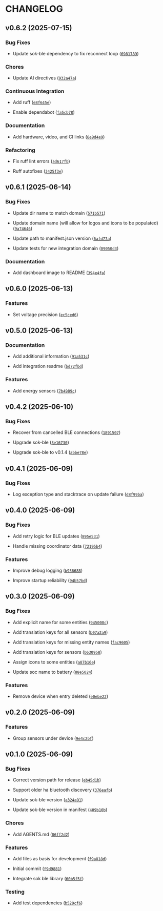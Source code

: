 # CHANGELOG


## v0.6.2 (2025-07-15)

### Bug Fixes

- Update sok-ble dependency to fix reconnect loop
  ([`6981789`](https://github.com/IAmTheMitchell/sok-ha/commit/698178944024b22398c73eb4ab0ec2c2af90b9c8))

### Chores

- Update AI directives
  ([`932a47a`](https://github.com/IAmTheMitchell/sok-ha/commit/932a47af1961e6e58cc89e0ba68f5f4014f47a99))

### Continuous Integration

- Add ruff
  ([`e8f645e`](https://github.com/IAmTheMitchell/sok-ha/commit/e8f645eb7be1afbb4bec05b94bed3f793670a544))

- Enable dependabot
  ([`fa5cb78`](https://github.com/IAmTheMitchell/sok-ha/commit/fa5cb7896f4379727679aa9a365ec769a630ce3e))

### Documentation

- Add hardware, video, and CI links
  ([`8e9d4e9`](https://github.com/IAmTheMitchell/sok-ha/commit/8e9d4e97b9c0795cd76eb950fb03aba885008825))

### Refactoring

- Fix ruff lint errors
  ([`ad617fb`](https://github.com/IAmTheMitchell/sok-ha/commit/ad617fb1eabb6ad8d9c6ef4f4bf1e2c7681aa183))

- Ruff autofixes
  ([`3425f3e`](https://github.com/IAmTheMitchell/sok-ha/commit/3425f3ead186b6bf3f2f29dd879707bca7dbd097))


## v0.6.1 (2025-06-14)

### Bug Fixes

- Update dir name to match domain
  ([`571b571`](https://github.com/IAmTheMitchell/sok-ha/commit/571b5713bf73fea245c14ae1fc988a09b81ecb47))

- Update domain name (will allow for logos and icons to be populated)
  ([`9a74646`](https://github.com/IAmTheMitchell/sok-ha/commit/9a746465c2c159a76f6d14dd2f8ec568423e5b9e))

- Update path to manifest.json version
  ([`6afd77a`](https://github.com/IAmTheMitchell/sok-ha/commit/6afd77a27d7fdc4d157994fbd0abc092468880a7))

- Update tests for new integration domain
  ([`09050d3`](https://github.com/IAmTheMitchell/sok-ha/commit/09050d3afb01c55888d071fb02feb26120421372))

### Documentation

- Add dashboard image to README
  ([`394e4fa`](https://github.com/IAmTheMitchell/sok-ha/commit/394e4faa40c4a76d200ff1bef7ea09417b4b3132))


## v0.6.0 (2025-06-13)

### Features

- Set voltage precision
  ([`ec5ced6`](https://github.com/IAmTheMitchell/sok-ha/commit/ec5ced6e8c7625f32acc9688daa50022d1255d0e))


## v0.5.0 (2025-06-13)

### Documentation

- Add additional information
  ([`91a531c`](https://github.com/IAmTheMitchell/sok-ha/commit/91a531c5c799f5105f67ba4799baf5ba591597bc))

- Add integration readme
  ([`bd72fbd`](https://github.com/IAmTheMitchell/sok-ha/commit/bd72fbddd67c87bad9f3fef29f61ae2e489db27d))

### Features

- Add energy sensors
  ([`7b4989c`](https://github.com/IAmTheMitchell/sok-ha/commit/7b4989ca002f7fbe43043f187ffe338739461061))


## v0.4.2 (2025-06-10)

### Bug Fixes

- Recover from cancelled BLE connections
  ([`1891507`](https://github.com/IAmTheMitchell/sok-ha/commit/1891507b52dce71ee74e3db3498e65b6569f896e))

- Upgrade sok-ble
  ([`3e16730`](https://github.com/IAmTheMitchell/sok-ha/commit/3e167306aa4af685eb08a3cdfb0c445492cae210))

- Upgrade sok-ble to v0.1.4
  ([`abbe78e`](https://github.com/IAmTheMitchell/sok-ha/commit/abbe78e9b811dd6e13ef8abf0f71227cf70eb4cb))


## v0.4.1 (2025-06-09)

### Bug Fixes

- Log exception type and stacktrace on update failure
  ([`d8f99ba`](https://github.com/IAmTheMitchell/sok-ha/commit/d8f99ba685de79e7ea3ed3dce5d756f32e70488c))


## v0.4.0 (2025-06-09)

### Bug Fixes

- Add retry logic for BLE updates
  ([`895e531`](https://github.com/IAmTheMitchell/sok-ha/commit/895e5312d4cd1ca351cd20e87009606b8a6c90c0))

- Handle missing coordinator data
  ([`72195b4`](https://github.com/IAmTheMitchell/sok-ha/commit/72195b4944d1b238e3469596cf6ccdc79513bd89))

### Features

- Improve debug logging
  ([`b956688`](https://github.com/IAmTheMitchell/sok-ha/commit/b9566883d88c3fb913408e1321dcd6a286ed62d6))

- Improve startup reliability
  ([`94b57bd`](https://github.com/IAmTheMitchell/sok-ha/commit/94b57bd1dedfcf309b7877e813c769aa11a43ed0))


## v0.3.0 (2025-06-09)

### Bug Fixes

- Add explicit name for some entities
  ([`945008c`](https://github.com/IAmTheMitchell/sok-ha/commit/945008c68d7fc9e7941792a7949d4358238933b8))

- Add translation keys for all sensors
  ([`b07a2a9`](https://github.com/IAmTheMitchell/sok-ha/commit/b07a2a9595a5fffc7a9d57b1f43e8d64a4690fdc))

- Add translation keys for missing entity names
  ([`fac9605`](https://github.com/IAmTheMitchell/sok-ha/commit/fac96057acc5c1514037a57b43b648ce1f40aaa0))

- Add translation keys for sensors
  ([`b630958`](https://github.com/IAmTheMitchell/sok-ha/commit/b6309580dedd3bf4da6ff81531cfdbd4da986388))

- Assign icons to some entities
  ([`a87b16e`](https://github.com/IAmTheMitchell/sok-ha/commit/a87b16e3f9c4e8d9bf6ea7486baf8a2fad4b54fa))

- Update soc name to battery
  ([`88e5024`](https://github.com/IAmTheMitchell/sok-ha/commit/88e50249bcb50f8fb581afa583e92cca245d3355))

### Features

- Remove device when entry deleted
  ([`e0ebe22`](https://github.com/IAmTheMitchell/sok-ha/commit/e0ebe22a058a4fc467f372546e1defb06e9d9e17))


## v0.2.0 (2025-06-09)

### Features

- Group sensors under device
  ([`9e4c2bf`](https://github.com/IAmTheMitchell/sok-ha/commit/9e4c2bf861689dff808d93eb5a860f0083b31ec5))


## v0.1.0 (2025-06-09)

### Bug Fixes

- Correct version path for release
  ([`eb45d1b`](https://github.com/IAmTheMitchell/sok-ha/commit/eb45d1bf0ad54bd728f31d8b343a7e2cf487fe05))

- Support older ha bluetooth discovery
  ([`376eafb`](https://github.com/IAmTheMitchell/sok-ha/commit/376eafb6a0f313313d31e9a0d968bc55906f96c8))

- Update sok-ble version
  ([`a324a91`](https://github.com/IAmTheMitchell/sok-ha/commit/a324a91c11713ce77f0161894de6922debe17b0d))

- Update sok-ble version in manifest
  ([`409b10b`](https://github.com/IAmTheMitchell/sok-ha/commit/409b10b12c8e6351bd5da64bc9b94ececec697bd))

### Chores

- Add AGENTS.md
  ([`86ff2d2`](https://github.com/IAmTheMitchell/sok-ha/commit/86ff2d256413b3a768ccf58b65edd991421cec52))

### Features

- Add files as basis for development
  ([`f9a818d`](https://github.com/IAmTheMitchell/sok-ha/commit/f9a818d739134e0653c452b5968a436635062e28))

- Initial commit
  ([`f9d9881`](https://github.com/IAmTheMitchell/sok-ha/commit/f9d98814c93ee56fda1f6cbf5149924787251a41))

- Integrate sok ble library
  ([`60b5f5f`](https://github.com/IAmTheMitchell/sok-ha/commit/60b5f5f9330614ba67f48d2b190f2940b890fcf9))

### Testing

- Add test dependencies
  ([`b529cf6`](https://github.com/IAmTheMitchell/sok-ha/commit/b529cf6f046d98978be377d030a726528325c218))
